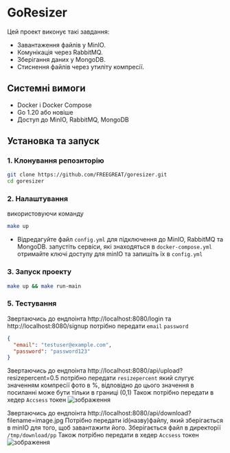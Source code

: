 
# GoResizer

Цей проект виконує такі завдання:
- Завантаження файлів у MinIO.
- Комунікація через RabbitMQ.
- Зберігання даних у MongoDB.
- Стиснення файлів через утиліту компресії.

## Системні вимоги

- Docker і Docker Compose
- Go 1.20 або новіше
- Доступ до MinIO, RabbitMQ, MongoDB

## Установка та запуск

### 1. Клонування репозиторію

```bash
git clone https://github.com/FREEGREAT/goresizer.git
cd goresizer
```

### 2. Налаштування
використовуючи команду
```bash
make up
```
- Відредагуйте файл `config.yml` для підключення до MinIO, RabbitMQ та MongoDB.
запустіть сервіси, які знаходяться в `docker-compose.yml` отримайте ключі доступу для minIO  та запишіть їх в `config.yml`

### 3. Запуск проекту

```bash
make up && make run-main
```

### 5. Тестування
Звертаючись до ендпоінта
http://localhost:8080/login та http://localhost:8080/signup
потрібно передати `email` `password`
``` json
{
  "email": "testuser@example.com",
  "password": "password123"
}
```

Звертаючись до ендпоінта
http://localhost:8080/api/upload?resizepercent=0.5
потрібно передати `resizepercent` який слугує значенням компресії фото в %, відповідно до цього значення в посиланні може бути тільки в границі (0,1)
Також потрібно передати в хедер `Accsess` токен
![зображення](https://github.com/user-attachments/assets/8f0e11ff-c574-4118-a712-d000242dd2f5)

Звертаючись до ендпоінта
http://localhost:8080/api/download?filename=image.jpg
Потрібно передати id(назву)файлу, який зберігається в minIO для того, щоб завантажити його. Зберігається файл в директорії `/tmp/download/pp`
Також потрібно передати в хедер `Accsess` токен
![зображення](https://github.com/user-attachments/assets/562265d2-a9a5-4877-b17b-85e489cfd5a5)


